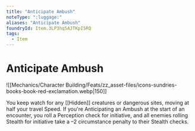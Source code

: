 ```yaml
---
title: "Anticipate Ambush"
noteType: ":luggage:"
aliases: "Anticipate Ambush"
foundryId: Item.3LP3hq5AJTKpI5RQ
tags:
  - Item
---
```


# Anticipate Ambush
![[Mechanics/Character Building/Feats/zz_asset-files/icons-sundries-books-book-red-exclamation.webp|150]]

You keep watch for any [[Hidden]] creatures or dangerous sites, moving at half your travel Speed. If you're Anticipating an Ambush at the start of an encounter, you roll a Perception check for initiative, and all enemies rolling Stealth for initiative take a –2 circumstance penalty to their Stealth checks.
